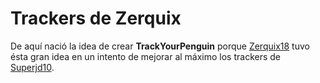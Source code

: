 # Trackers de Zerquix

De aquí nació la idea de crear **TrackYourPenguin** porque [Zerquix18](http://zer18.com.ar) tuvo ésta gran idea en un intento de mejorar al máximo los trackers de [Superjd10](http://superjd10.com).